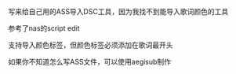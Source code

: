 写来给自己用的ASS导入DSC工具，因为我找不到能导入歌词颜色的工具

参考了nas的script edit

支持导入颜色标签，但颜色标签必须添加在歌词最开头

如果你不知道怎么写ASS文件，可以使用aegisub制作
